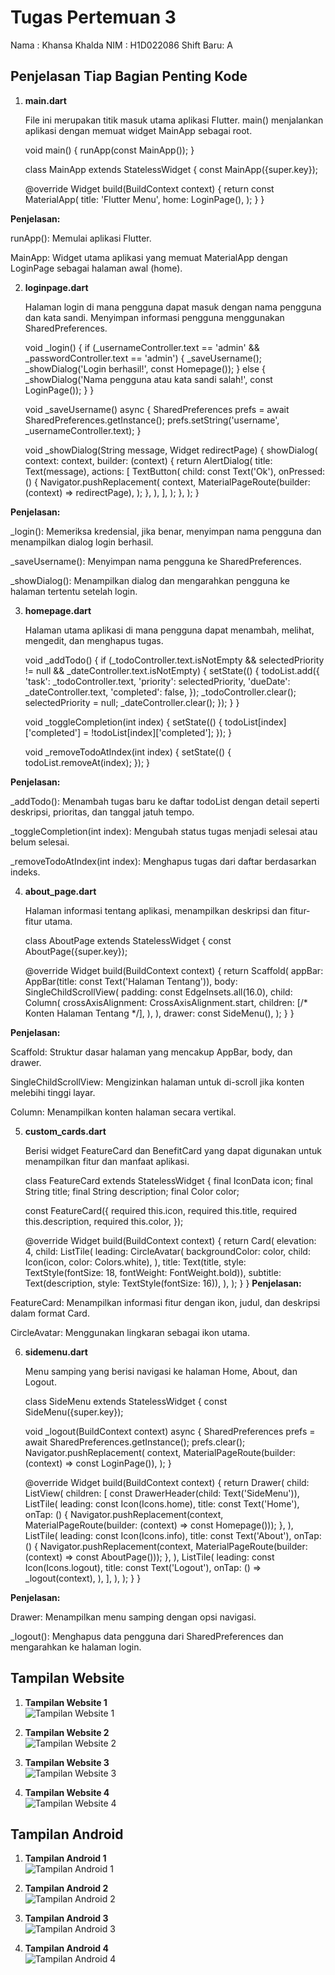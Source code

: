 # Tugas Pertemuan 3

Nama : Khansa Khalda
NIM : H1D022086
Shift Baru: A

## Penjelasan Tiap Bagian Penting Kode

1. **main.dart**

   File ini merupakan titik masuk utama aplikasi Flutter. main() menjalankan aplikasi dengan memuat widget MainApp sebagai root.
   
   void main() {
   runApp(const MainApp());
   }

   class MainApp extends StatelessWidget {
   const MainApp({super.key});

   @override
   Widget build(BuildContext context) {
   return const MaterialApp(
   title: 'Flutter Menu',
   home: LoginPage(),
   );
   }
   }

**Penjelasan:**

runApp(): Memulai aplikasi Flutter.

MainApp: Widget utama aplikasi yang memuat MaterialApp dengan LoginPage sebagai halaman awal (home).

2. **loginpage.dart**

   Halaman login di mana pengguna dapat masuk dengan nama pengguna dan kata sandi. Menyimpan informasi pengguna menggunakan SharedPreferences.

   void \_login() {
   if (\_usernameController.text == 'admin' &&
   \_passwordController.text == 'admin') {
   \_saveUsername();
   \_showDialog('Login berhasil!', const Homepage());
   } else {
   \_showDialog('Nama pengguna atau kata sandi salah!', const LoginPage());
   }
   }

   void \_saveUsername() async {
   SharedPreferences prefs = await SharedPreferences.getInstance();
   prefs.setString('username', \_usernameController.text);
   }

   void \_showDialog(String message, Widget redirectPage) {
   showDialog(
   context: context,
   builder: (context) {
   return AlertDialog(
   title: Text(message),
   actions: [
   TextButton(
   child: const Text('Ok'),
   onPressed: () {
   Navigator.pushReplacement(
   context,
   MaterialPageRoute(builder: (context) => redirectPage),
   );
   },
   ),
   ],
   );
   },
   );
   }

**Penjelasan:**

\_login(): Memeriksa kredensial, jika benar, menyimpan nama pengguna dan menampilkan dialog login berhasil.

\_saveUsername(): Menyimpan nama pengguna ke SharedPreferences.

\_showDialog(): Menampilkan dialog dan mengarahkan pengguna ke halaman tertentu setelah login.

3. **homepage.dart**

   Halaman utama aplikasi di mana pengguna dapat menambah, melihat, mengedit, dan menghapus tugas.

   void \_addTodo() {
   if (\_todoController.text.isNotEmpty &&
   selectedPriority != null &&
   \_dateController.text.isNotEmpty) {
   setState(() {
   todoList.add({
   'task': \_todoController.text,
   'priority': selectedPriority,
   'dueDate': \_dateController.text,
   'completed': false,
   });
   \_todoController.clear();
   selectedPriority = null;
   \_dateController.clear();
   });
   }
   }

   void \_toggleCompletion(int index) {
   setState(() {
   todoList[index]['completed'] = !todoList[index]['completed'];
   });
   }

   void \_removeTodoAtIndex(int index) {
   setState(() {
   todoList.removeAt(index);
   });
   }

**Penjelasan:**

\_addTodo(): Menambah tugas baru ke daftar todoList dengan detail seperti deskripsi, prioritas, dan tanggal jatuh tempo.

\_toggleCompletion(int index): Mengubah status tugas menjadi selesai atau belum selesai.

\_removeTodoAtIndex(int index): Menghapus tugas dari daftar berdasarkan indeks.

4. **about_page.dart**

   Halaman informasi tentang aplikasi, menampilkan deskripsi dan fitur-fitur utama.

   class AboutPage extends StatelessWidget {
   const AboutPage({super.key});

   @override
   Widget build(BuildContext context) {
   return Scaffold(
   appBar: AppBar(title: const Text('Halaman Tentang')),
   body: SingleChildScrollView(
   padding: const EdgeInsets.all(16.0),
   child: Column(
   crossAxisAlignment: CrossAxisAlignment.start,
   children: [/* Konten Halaman Tentang */],
   ),
   ),
   drawer: const SideMenu(),
   );
   }
   }

**Penjelasan:**

Scaffold: Struktur dasar halaman yang mencakup AppBar, body, dan drawer.

SingleChildScrollView: Mengizinkan halaman untuk di-scroll jika konten melebihi tinggi layar.

Column: Menampilkan konten halaman secara vertikal.

5. **custom_cards.dart**

   Berisi widget FeatureCard dan BenefitCard yang dapat digunakan untuk menampilkan fitur dan manfaat aplikasi.

   class FeatureCard extends StatelessWidget {
   final IconData icon;
   final String title;
   final String description;
   final Color color;

   const FeatureCard({
   required this.icon,
   required this.title,
   required this.description,
   required this.color,
   });

   @override
   Widget build(BuildContext context) {
   return Card(
   elevation: 4,
   child: ListTile(
   leading: CircleAvatar(
   backgroundColor: color,
   child: Icon(icon, color: Colors.white),
   ),
   title: Text(title, style: TextStyle(fontSize: 18, fontWeight: FontWeight.bold)),
   subtitle: Text(description, style: TextStyle(fontSize: 16)),
   ),
   );
   }
   }
**Penjelasan:**

FeatureCard: Menampilkan informasi fitur dengan ikon, judul, dan deskripsi dalam format Card.

CircleAvatar: Menggunakan lingkaran sebagai ikon utama.

6. **sidemenu.dart**
   
   Menu samping yang berisi navigasi ke halaman Home, About, dan Logout.
   
   class SideMenu extends StatelessWidget {
   const SideMenu({super.key});

   void \_logout(BuildContext context) async {
   SharedPreferences prefs = await SharedPreferences.getInstance();
   prefs.clear();
   Navigator.pushReplacement(
   context,
   MaterialPageRoute(builder: (context) => const LoginPage()),
   );
   }

   @override
   Widget build(BuildContext context) {
   return Drawer(
   child: ListView(
   children: [
   const DrawerHeader(child: Text('SideMenu')),
   ListTile(
   leading: const Icon(Icons.home),
   title: const Text('Home'),
   onTap: () {
   Navigator.pushReplacement(context, MaterialPageRoute(builder: (context) => const Homepage()));
   },
   ),
   ListTile(
   leading: const Icon(Icons.info),
   title: const Text('About'),
   onTap: () {
   Navigator.pushReplacement(context, MaterialPageRoute(builder: (context) => const AboutPage()));
   },
   ),
   ListTile(
   leading: const Icon(Icons.logout),
   title: const Text('Logout'),
   onTap: () => _logout(context),
   ),
   ],
   ),
   );
   }
   }

**Penjelasan:**

Drawer: Menampilkan menu samping dengan opsi navigasi.

\_logout(): Menghapus data pengguna dari SharedPreferences dan mengarahkan ke halaman login.



## Tampilan Website

1. **Tampilan Website 1**  
   ![Tampilan Website 1](./ss%20website%201.jpg)

2. **Tampilan Website 2**  
   ![Tampilan Website 2](./ss%20website%202.jpg)

3. **Tampilan Website 3**  
   ![Tampilan Website 3](./ss%20website%203.jpg)

4. **Tampilan Website 4**  
   ![Tampilan Website 4](./ss%20website%204.jpg)

## Tampilan Android

1. **Tampilan Android 1**  
   ![Tampilan Android 1](./ss%20android%201.jpg)

2. **Tampilan Android 2**  
   ![Tampilan Android 2](./ss%20android%202.jpg)

3. **Tampilan Android 3**  
   ![Tampilan Android 3](./ss%20android%203.jpg)

4. **Tampilan Android 4**  
   ![Tampilan Android 4](./ss%20android%204.jpg)
